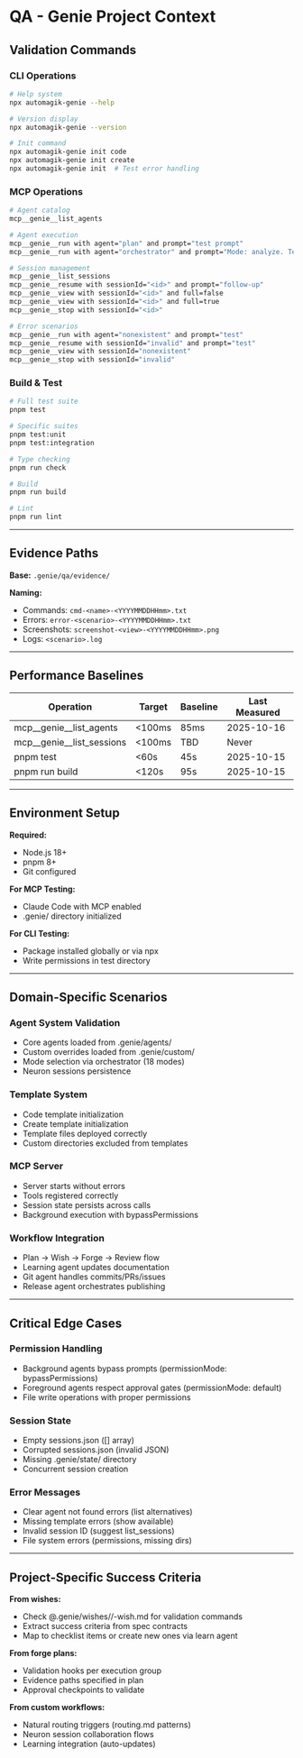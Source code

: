 # QA - Genie Project Context

## Validation Commands

### CLI Operations
```bash
# Help system
npx automagik-genie --help

# Version display
npx automagik-genie --version

# Init command
npx automagik-genie init code
npx automagik-genie init create
npx automagik-genie init  # Test error handling
```

### MCP Operations
```bash
# Agent catalog
mcp__genie__list_agents

# Agent execution
mcp__genie__run with agent="plan" and prompt="test prompt"
mcp__genie__run with agent="orchestrator" and prompt="Mode: analyze. Test."

# Session management
mcp__genie__list_sessions
mcp__genie__resume with sessionId="<id>" and prompt="follow-up"
mcp__genie__view with sessionId="<id>" and full=false
mcp__genie__view with sessionId="<id>" and full=true
mcp__genie__stop with sessionId="<id>"

# Error scenarios
mcp__genie__run with agent="nonexistent" and prompt="test"
mcp__genie__resume with sessionId="invalid" and prompt="test"
mcp__genie__view with sessionId="nonexistent"
mcp__genie__stop with sessionId="invalid"
```

### Build & Test
```bash
# Full test suite
pnpm test

# Specific suites
pnpm test:unit
pnpm test:integration

# Type checking
pnpm run check

# Build
pnpm run build

# Lint
pnpm run lint
```

---

## Evidence Paths

**Base:** `.genie/qa/evidence/`

**Naming:**
- Commands: `cmd-<name>-<YYYYMMDDHHmm>.txt`
- Errors: `error-<scenario>-<YYYYMMDDHHmm>.txt`
- Screenshots: `screenshot-<view>-<YYYYMMDDHHmm>.png`
- Logs: `<scenario>.log`

---

## Performance Baselines

| Operation | Target | Baseline | Last Measured |
|-----------|--------|----------|---------------|
| mcp__genie__list_agents | <100ms | 85ms | 2025-10-16 |
| mcp__genie__list_sessions | <100ms | TBD | Never |
| pnpm test | <60s | 45s | 2025-10-15 |
| pnpm run build | <120s | 95s | 2025-10-15 |

---

## Environment Setup

**Required:**
- Node.js 18+
- pnpm 8+
- Git configured

**For MCP Testing:**
- Claude Code with MCP enabled
- .genie/ directory initialized

**For CLI Testing:**
- Package installed globally or via npx
- Write permissions in test directory

---

## Domain-Specific Scenarios

### Agent System Validation
- Core agents loaded from .genie/agents/
- Custom overrides loaded from .genie/custom/
- Mode selection via orchestrator (18 modes)
- Neuron sessions persistence

### Template System
- Code template initialization
- Create template initialization
- Template files deployed correctly
- Custom directories excluded from templates

### MCP Server
- Server starts without errors
- Tools registered correctly
- Session state persists across calls
- Background execution with bypassPermissions

### Workflow Integration
- Plan → Wish → Forge → Review flow
- Learning agent updates documentation
- Git agent handles commits/PRs/issues
- Release agent orchestrates publishing

---

## Critical Edge Cases

### Permission Handling
- Background agents bypass prompts (permissionMode: bypassPermissions)
- Foreground agents respect approval gates (permissionMode: default)
- File write operations with proper permissions

### Session State
- Empty sessions.json ([] array)
- Corrupted sessions.json (invalid JSON)
- Missing .genie/state/ directory
- Concurrent session creation

### Error Messages
- Clear agent not found errors (list alternatives)
- Missing template errors (show available)
- Invalid session ID (suggest list_sessions)
- File system errors (permissions, missing dirs)

---

## Project-Specific Success Criteria

**From wishes:**
- Check @.genie/wishes/<slug>/<slug>-wish.md for validation commands
- Extract success criteria from spec contracts
- Map to checklist items or create new ones via learn agent

**From forge plans:**
- Validation hooks per execution group
- Evidence paths specified in plan
- Approval checkpoints to validate

**From custom workflows:**
- Natural routing triggers (routing.md patterns)
- Neuron session collaboration flows
- Learning integration (auto-updates)
